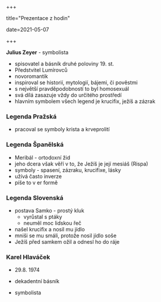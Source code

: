 +++

title="Prezentace z hodin"

date=2021-05-07

+++

**Julius Zeyer** - symbolista

- spisovatel a básník druhé poloviny 19. st.
- Předstvitel Lumírovců
- novoromantik
- inspiroval se historií, mytologií, bájemi, či pověstmi
- s největší pravděpodobností to byl homosexuál
- svá dílá zasazuje vždy do určitého prostředí
- hlavním symbolem všech legend je krucifix, ježíš a zázrak

### Legenda Pražská

- pracoval se symboly krista a krveprolití

### Legenda Španělská

- Meribál - ortodoxní žid
- jeho dcera však věří v to, že Ježíš je její mesiáš (Rispa)
- symboly - spasení, zázraku, krucifixe, lásky
- užívá často inverze
- píše to v er formě

### Legenda Slovenská

- postava Samko - prostý kluk
  - vyrůstal s ptáky
  - neuměl moc lidskou řeč
- našel krucifix a nosil mu jídlo
- mniši se mu smáli, protože nosil jídlo soše
- Ježíš před samkem ožil a odnesl ho do ráje

### Karel Hlaváček

- 29.8. 1974

- dekadentní básník

- symbolista

  